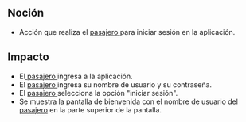 ## Noción

* Acción que realiza el [pasajero ](https://app.nuclino.com/Curso-LEL/Agencia-de-Viajes/Sujeto-Pasajero-Husped-Cliente-1aca8769-d624-47f7-9373-9682438afab4)para iniciar sesión en la aplicación.

## Impacto

* El[ ](https://app.nuclino.com/Curso-LEL/Agencia-de-Viajes/Sujeto-Pasajero-1aca8769-d624-47f7-9373-9682438afab4)[pasajero ](https://app.nuclino.com/Curso-LEL/Agencia-de-Viajes/Sujeto-Pasajero-Husped-Cliente-1aca8769-d624-47f7-9373-9682438afab4)ingresa a la aplicación.
* El [pasajero ](https://app.nuclino.com/Curso-LEL/Agencia-de-Viajes/Sujeto-Pasajero-Husped-Cliente-1aca8769-d624-47f7-9373-9682438afab4)ingresa su nombre de usuario y su contraseña.
* El [pasajero ](https://app.nuclino.com/Curso-LEL/Agencia-de-Viajes/Sujeto-Pasajero-Husped-Cliente-1aca8769-d624-47f7-9373-9682438afab4)selecciona la opción "iniciar sesión".
* Se muestra la pantalla de bienvenida con el nombre de usuario del [pasajero](https://app.nuclino.com/Curso-LEL/Agencia-de-Viajes/Sujeto-Pasajero-Husped-Cliente-1aca8769-d624-47f7-9373-9682438afab4) en la parte superior de la pantalla.